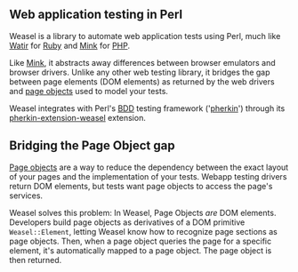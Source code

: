 ## Web application testing in Perl

Weasel is a library to automate web application tests using Perl, much like [Watir](http://watir.com) for [Ruby](http://ruby-lang.org) and [Mink](http://mink.behat.org/en/latest/at-a-glance.html) for [PHP](http://php.net/).

Like [Mink](http://mink.behat.org/en/latest/at-a-glance.html), it abstracts away differences between browser emulators and browser drivers. Unlike any other web testing library, it bridges the gap between page elements (DOM elements) as returned by the web drivers and [page objects](page-objects) used to model your tests.

Weasel integrates with Perl's [BDD](https://en.wikipedia.org/wiki/Behavior-driven_development) testing framework ('[pherkin](https://github.com/pjlsergeant/test-bdd-cucumber-perl)') through its [pherkin-extension-weasel](https://github.com/perl-weasel/pherkin-extension-weasel) extension.


## Bridging the Page Object gap
[Page objects](page-objects) are a way to reduce the dependency between the exact layout of your pages and the implementation of your tests. Webapp testing drivers return DOM elements, but tests want page objects to access the page's services.

Weasel solves this problem: In Weasel, Page Objects *are* DOM elements. Developers build page objects as derivatives of a DOM primitive `Weasel::Element`, letting Weasel know how to recognize page sections as page objects. Then, when a page object queries the page for a specific element, it's automatically mapped to a page object. The page object is then returned.

